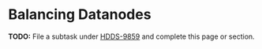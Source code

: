 # Balancing Datanodes

**TODO:** File a subtask under [HDDS-9859](https://issues.apache.org/jira/browse/HDDS-9859) and complete this page or section.

